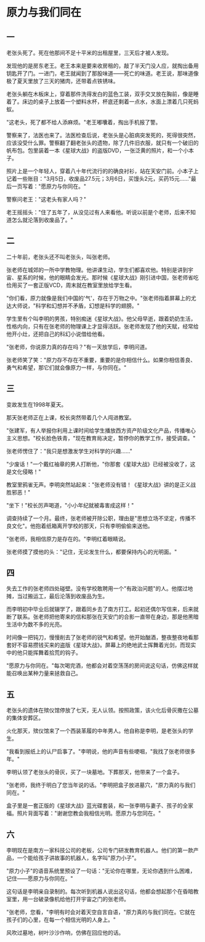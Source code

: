 # 原力与我们同在

## 一

老张头死了。死在他那间不足十平米的出租屋里，三天后才被人发现。

发现他的是房东老王。老王本来是要来收房租的，敲了半天门没人应，就掏出备用钥匙开了门。一进门，老王就闻到了那股味道——死亡的味道。老王说，那味道像极了夏天里放了三天的猪肉，还带着点铁锈味。

老张头躺在木板床上，穿着那件洗得发白的蓝色工装，双手交叉放在胸前，像是睡着了。床边的桌子上放着一个塑料水杯，杯底还剩着一点水，水面上漂着几只死蚂蚁。

"这老头，死了都不给人添麻烦。"老王嘟囔着，掏出手机报了警。

警察来了，法医也来了。法医检查后说，老张头是心脏病突发死的，死得很突然，应该没受什么罪。警察翻了翻老张头的遗物，除了几件旧衣服，就只有一个破旧的帆布包。包里装着一本《星球大战》的盗版DVD，一张泛黄的照片，和一个小本子。

照片上是一个年轻人，穿着八十年代流行的的确良衬衫，站在天安门前。小本子上记着一些账目："3月5日，收废品27.5元；3月6日，买馒头2元，买药15元......"最后一页写着："愿原力与你同在。"

警察问老王："这老头有家人吗？"

老王摇摇头："住了五年了，从没见过有人来看他。听说以前是个老师，后来不知道怎么就沦落到收废品了。"

## 二

二十年前，老张头还不叫老张头，叫张老师。

张老师在城郊的一所中学教物理。他讲课生动，学生们都喜欢他。特别是讲到宇宙、星系的时候，他的眼睛会发光。那时候《星球大战》刚引进中国，张老师省吃俭用买了一套正版VCD，周末就在教室里放给学生看。

"你们看，原力就像是我们中国的'气'，存在于万物之中。"张老师指着屏幕上的尤达大师说，"科学和幻想并不矛盾，幻想是科学的翅膀。"

学生里有个叫李明的男孩，特别痴迷《星球大战》。他父母早逝，跟着奶奶生活，性格内向，只有在张老师的物理课上才显得活跃。张老师发现了他的天赋，经常给他开小灶，还把自己的科幻小说借给他看。

"张老师，你说原力真的存在吗？"有一天放学后，李明问道。

张老师笑了笑："原力存不存在不重要，重要的是你相信什么。如果你相信善良、勇气和希望，那它们就会像原力一样，与你同在。"

## 三

变故发生在1998年夏天。

那天张老师正在上课，校长突然带着几个人闯进教室。

"张建军，有人举报你利用上课时间给学生播放西方资产阶级文化产品，传播唯心主义思想。"校长脸色铁青，"现在教育局决定，暂停你的教学工作，接受调查。"

张老师愣住了："我只是想激发学生对科学的兴趣......"

"少废话！"一个戴红袖章的男人打断他，"你那套《星球大战》已经被没收了，这是文化侵略！"

教室里鸦雀无声。李明突然站起来："张老师没有错！《星球大战》讲的是正义战胜邪恶！"

"坐下！"校长厉声喝道，"小小年纪就被毒害成这样！"

调查持续了一个月。最终，张老师被开除公职，理由是"思想立场不坚定，传播不良文化"。他抱着纸箱离开学校的那天，只有李明偷偷来送他。

"张老师，我相信原力是存在的。"李明红着眼睛说。

张老师摸了摸他的头："记住，无论发生什么，都要保持内心的光明面。"

## 四

失去工作的张老师四处碰壁。没有学校敢聘用一个"有政治问题"的人。他摆过地摊，当过搬运工，最后沦落到收废品为生。

而李明初中毕业后就辍学了，跟着同乡去了南方打工。起初还偶尔写信来，后来就断了联系。张老师把他寄来的信和那张在天安门的合影一直带在身边，那是他黑暗生活中为数不多的光亮。

时间像一把钝刀，慢慢削去了张老师的锐气和希望。他开始酗酒，整夜整夜地看那套好不容易攒钱买来的盗版《星球大战》。屏幕上的绝地武士挥舞着光剑，而现实中的他只能挥舞着拾荒的钩子。

"愿原力与你同在。"每次喝完酒，他都会对着空荡荡的房间说这句话，仿佛这样就能召唤出某种力量来拯救自己。

## 五

老张头的遗体在殡仪馆停放了七天，无人认领。按照政策，该火化后骨灰撒在公墓的集体安葬区。

火化那天，殡仪馆来了一个西装革履的中年男人。他自称是李明，是老张头的学生。

"我看到报纸上的认尸启事了。"李明说，他的声音有些哽咽，"我找了张老师很多年。"

李明认领了老张头的骨灰，买了一块墓地。下葬那天，他带来了一个盒子。

"张老师，我终于明白了您当年说的话。"李明把盒子放进墓穴，"原力真的与我们同在。"

盒子里是一套正版的《星球大战》蓝光碟套装，和一张李明与妻子、孩子的全家福。照片背面写着："谢谢您教会我相信光明。愿原力与您同在。"

## 六

李明现在是南方一家科技公司的老板，公司专门研发教育机器人。他们的第一款产品，一个能给孩子讲故事的机器人，名字叫"原力小子"。

"原力小子"的语音系统里预设了一句话："无论你在哪里，无论你遇到什么困难，记住——愿原力与你同在。"

这句话是李明亲自录制的。每次听到机器人说出这句话，他都会想起那个在昏暗教室里，用一台破录像机给他打开宇宙之门的张老师。

"张老师，您看，"李明有时会对着天空自言自语，"原力真的与我们同在。它就在孩子们的心里，在每一个相信光明的人身上。"

风吹过墓地，树叶沙沙作响，仿佛在回应他的话。